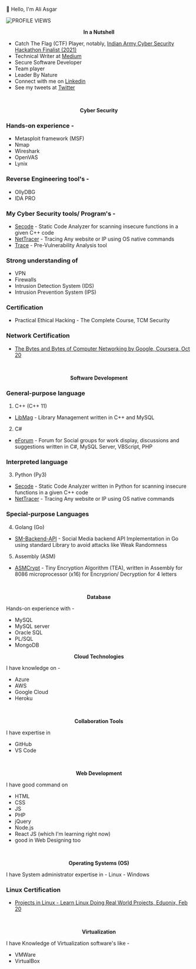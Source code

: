 👋 Hello, I'm Ali Asgar

![PROFILE VIEWS](https://komarev.com/ghpvc/?username=AliasgarSabunwala&color=blueviolet&label=PROFILE+VIEWS) 

<p align="center"> <b> In a Nutshell </b> </p>

- Catch The Flag (CTF) Player, notably, [Indian Army Cyber Security Hackathon Finalist (2021)](https://www.linkedin.com/posts/aliasgarsabunwala_cyberdefense-cyberresilience-activity-6903385834830323712-PSXT)
- Technical Writer at [Medium](https://aliasgarsabunwala.medium.com/)
- Secure Software Developer
- Team player
- Leader By Nature 
- Connect with me on [Linkedin](https://linkedin.com/in/AliasgarSabunwala/)       
- See my tweets at [Twitter](https://twitter.com/AliasgarSabun/)

<br>
 
<p align="center"> <b> Cyber Security </b> </p>

### Hands-on experience -
  - Metasploit framework (MSF)
  - Nmap 
  - Wireshark 
  - OpenVAS
  - Lynix

### Reverse Engineering tool's -
  - OllyDBG
  - IDA PRO

### My Cyber Security tools/ Program's -
- [Secode](https://github.com/AliasgarSabunwala/Secode) - Static Code Analyzer for scanning insecure functions in a given C++ code
- [NetTracer](https://github.com/AliasgarSabunwala/NetTracer) - Tracing Any website or IP using OS native commands
- [Trace](https://github.com/AliasgarSabunwala/Trace) -  Pre-Vulnerability Analysis tool

### Strong understanding of 
- VPN 
- Firewalls 
- Intrusion Detection System (IDS)
- Intrusion Prevention System (IPS)

### Certification
- Practical Ethical Hacking - The Complete Course, TCM Security

### Network Certification
- [The Bytes and Bytes of Computer Networking by Google, Coursera, Oct 20](https://www.coursera.org/account/accomplishments/certificate/8YREVN79YWAS)

<br>

<p align="center"> <b> Software Development </b> </p>  

### General-purpose language
1. C++ (C++ 11)
  - [LibMag](https://github.com/AliasgarSabunwala/LibMag) - Library Management written in C++ and MySQL

2. C#
  - [eForum](https://github.com/AliasgarSabunwala/eForum) - Forum for Social groups for work display, discussions and suggestions written in C#, MySQL Server, VBScript, PHP

### Interpreted language
3. Python (Py3)
  - [Secode](https://github.com/AliasgarSabunwala/Secode) - Static Code Analyzer written in Python for scanning insecure functions in a given C++ code
  - [NetTracer](https://github.com/AliasgarSabunwala/NetTracer) - Tracing Any website or IP using OS native commands

### Special-purpose Languages 
4. Golang (Go)
  - [SM-Backend-API](https://github.com/AliasgarSabunwala/SM-Backend-API) - Social Media backend API Implementation in Go using standard Library to avoid attacks like Weak Randomness

5. Assembly (ASM)
  - [ASMCrypt](https://github.com/AliasgarSabunwala/ASMCrypt) - Tiny Encryption Algorithm (TEA), written in Assembly for 8086 microprocessor (x16) for Encryprion/ Decryption for 4 letters

<br>
<p align="center"> <b> Database </b> </p> 

Hands-on experience with -
- MySQL
- MySQL server
- Oracle SQL
- PL/SQL 
- MongoDB

<p align="center"> <b> Cloud Technologies </b> </p> 

I have knowledge on -
- Azure
- AWS 
- Google Cloud
- Heroku

<!--
### Cloud Certifications  
- Azure Security Technologies (AZ-500) 
       - This course provides IT Security Professionals with the knowledge and skills needed to implement security controls, maintain an organization’s security posture, and identify and remediate security vulnerabilities. The course includes security for identity and access, platform protection, data and applications, and security operations.

- AZ-104
- AZ-204 
- AZ-900 
- AZ-102 
- Azure Data Analyst (DA-100) 
- Azure AI Fundamentals (AI-900)
-->

<br>
<p align="center"> <b> Collaboration Tools </b> </p> 

I have expertise in 
- GitHub
- VS Code

<br>
<p align="center"> <b> Web Development </b> </p>

I have good command on 
- HTML 
- CSS
- JS
- PHP
- jQuery
- Node.js
- React JS (which I'm learning right now) 
- good in Web Designing too

<br>
<p align="center"> <b> Operating Systems (OS) </b> </p>   
I have System administrator expertise in 
- Linux
- Windows

### Linux Certification
- [Projects in Linux - Learn Linux Doing Real World Projects, Eduonix, Feb 20](https://www.eduonix.com/certificate/a7b154d9ad)

<br>
<p align="center"> <b> Virtualization </b> </p>

I have Knowledge of Virtualization software's like -
- VMWare
- VirtualBox
